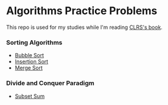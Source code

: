 # Algorithms Practice Problems

This repo is used for my studies while I'm reading [CLRS's book](https://www.amazon.com.br/Introduction-Algorithms-Thomas-H-Cormen/dp/0262033844).

### Sorting Algorithms
- [Bubble Sort](https://github.com/moniquealtero/algorithms/blob/master/bubble_sort.py)
- [Insertion Sort](https://github.com/moniquealtero/algorithms/blob/master/insertion_sort.py)
- [Merge Sort](https://github.com/moniquealtero/algorithms/blob/master/merge_sort.py)

### Divide and Conquer Paradigm
- [Subset Sum](https://github.com/moniquealtero/algorithms/blob/master/subset_sum_divide_and_conquer.py)
